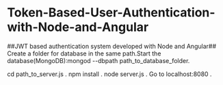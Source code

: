 # Token-Based-User-Authentication-with-Node-and-Angular
##JWT based authentication system developed with Node and Angular##
Create a folder for database in the same path.Start the database(MongoDB):mongod --dbpath path_to_database_folder. 

cd path_to_server.js .
npm install .
node server.js  .
Go to localhost:8080 .
